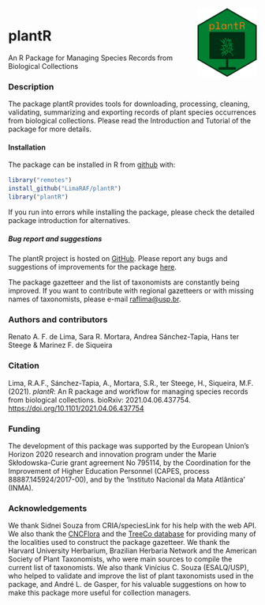 
<!-- README.md is generated from README.Rmd. Please edit that file -->

<img src="https://raw.githubusercontent.com/liibre/plantR_logo/master/figs/plantR_logo.png?token=AA4OYDE3TMIXBWRYVMNCINC72PIUY" align="right" alt="" width="120" />

# plantR

An R Package for Managing Species Records from Biological Collections

### Description

The package plantR provides tools for downloading, processing, cleaning,
validating, summarizing and exporting records of plant species
occurrences from biological collections. Please read the Introduction
and Tutorial of the package for more details.

#### Installation

The package can be installed in R from [github](https://github.com/)
with:

``` r
library("remotes")
install_github("LimaRAF/plantR")
library("plantR")
```

If you run into errors while installing the package, please check the
detailed package introduction for alternatives.

##### Bug report and suggestions

The plantR project is hosted on
[GitHub](https://github.com/LimaRAF/plantR/). Please report any bugs and
suggestions of improvements for the package
[here](https://github.com/LimaRAF/plantR/issues).

The package gazetteer and the list of taxonomists are constantly being
improved. If you want to contribute with regional gazetteers or with
missing names of taxonomists, please e-mail <raflima@usp.br>.

### Authors and contributors

Renato A. F. de Lima, Sara R. Mortara, Andrea Sánchez-Tapia, Hans ter
Steege & Marinez F. de Siqueira

### Citation

Lima, R.A.F., Sánchez-Tapia, A., Mortara, S.R., ter Steege, H.,
Siqueira, M.F. (2021). *plantR*: An R package and workflow for managing
species records from biological collections. bioRxiv: 2021.04.06.437754.
<https://doi.org/10.1101/2021.04.06.437754>

### Funding

The development of this package was supported by the European Union’s
Horizon 2020 research and innovation program under the Marie
Skłodowska-Curie grant agreement No 795114, by the Coordination for the
Improvement of Higher Education Personnel (CAPES, process
88887.145924/2017-00), and by the ‘Instituto Nacional da Mata Atlântica’
(INMA).

### Acknowledgements

We thank Sidnei Souza from CRIA/speciesLink for his help with the web
API. We also thank the [CNCFlora](http://cncflora.jbrj.gov.br) and the
[TreeCo
database](http://labtrop.ib.usp.br/doku.php?id=projetos:treeco:start)
for providing many of the localities used to construct the package
gazetteer. We thank the Harvard University Herbarium, Brazilian Herbaria
Network and the American Society of Plant Taxonomists, who were main
sources to compile the current list of taxonomists. We also thank
Vinícius C. Souza (ESALQ/USP), who helped to validate and improve the
list of plant taxonomists used in the package, and André L. de Gasper,
for his valuable suggestions on how to make this package more useful for
collection managers.
